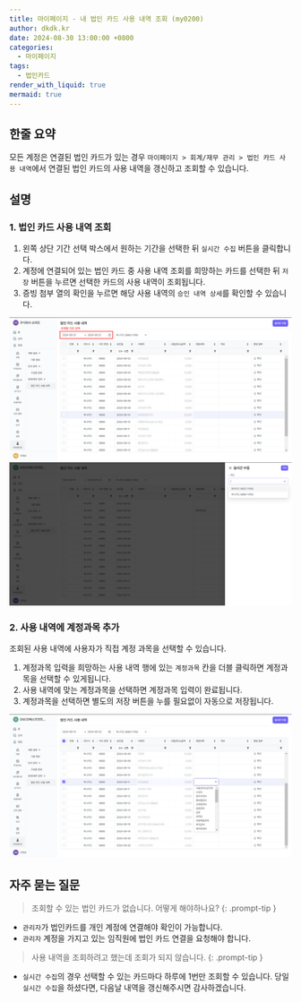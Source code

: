 ```yaml
---
title: 마이페이지 - 내 법인 카드 사용 내역 조회 (my0200)
author: dkdk.kr
date: 2024-08-30 13:00:00 +0800
categories:
  - 마이페이지
tags:
  - 법인카드
render_with_liquid: true
mermaid: true
---
```

## 한줄 요약

모든 계정은 연결된 법인 카드가 있는 경우  `마이페이지 > 회계/재무 관리 > 법인 카드 사용 내역`에서 연결된 법인 카드의 사용 내역을 갱신하고 조회할 수 있습니다.

## 설명

### 1. 법인 카드 사용 내역 조회
1. 왼쪽 상단 기간 선택 박스에서 원하는 기간을 선택한 뒤 `실시간 수집` 버튼을 클릭합니다.
2. 계정에 연결되어 있는 법인 카드 중 사용 내역 조회를 희망하는 카드를 선택한 뒤 `저장` 버튼을 누르면 선택한 카드의 사용 내역이 조회됩니다.
3. 증빙 첨부 열의 확인을 누르면 해당 사용 내역의 `승인 내역 상세`를 확인할 수 있습니다.

![개인법인카드기간선택](assets/img/Pasted%20image%2020240923095732.png)
![개인카드선택](assets/img/Pasted%20image%2020240923095758.png)

### 2. 사용 내역에 계정과목 추가
조회된 사용 내역에 사용자가 직접 계정 과목을 선택할 수 있습니다.
1. 계정과목 입력을 희망하는 사용 내역 행에 있는 `계정과목` 칸을 더블 클릭하면 계정과목을 선택할 수 있게됩니다.
2. 사용 내역에 맞는 계정과목을 선택하면 계정과목 입력이 완료됩니다. 
3. 계정과목을 선택하면 별도의 저장 버튼을 누를 필요없이 자동으로 저장됩니다. 

![마이계정과목추가](assets/img/Pasted%20image%2020240923203702.png)

## 자주 묻는 질문

> 조회할 수 있는 법인 카드가 없습니다. 어떻게 해야하나요? 
{: .prompt-tip }

- `관리자`가 법인카드를 개인 계정에 연결해야 확인이 가능합니다.
- `관리자` 계정을 가지고 있는 임직원에 법인 카드 연결을 요청해야 합니다.

> 사용 내역을 조회하려고 했는데 조회가 되지 않습니다. 
{: .prompt-tip }

- `실시간 수집`의 경우 선택할 수 있는 카드마다 하루에 1번만 조회할 수 있습니다. 당일 `실시간 수집`을 하셨다면, 다음날 내역을 갱신해주시면 감사하겠습니다. 

